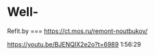 # Well-
Refit.by === https://ct.mos.ru/remont-noutbukov/

https://youtu.be/BJENQIX2e2o?t=6989 1:56:29